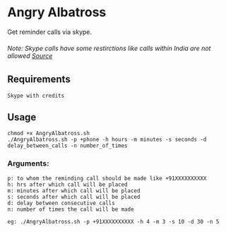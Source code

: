 # Angry Albatross
Get reminder calls via skype.

###### Note: Skype calls have some restirctions like calls within India are not allowed [Source](https://support.skype.com/en/faq/FA34487/why-can-t-i-make-calls-to-india-from-india)

## Requirements
    Skype with credits

## Usage
    chmod +x AngryAlbatross.sh
    ./AngryAlbatross.sh -p +phone -h hours -m minutes -s seconds -d delay_between_calls -n number_of_times


### Arguments:
    p: to whom the reminding call should be made like +91XXXXXXXXXX
    h: hrs after which call will be placed
    m: minutes after which call will be placed
    s: seconds after which call will be placed
    d: delay between consecutive calls
    n: number of times the call will be made

    eg: ./AngryAlbatross.sh -p +91XXXXXXXXXX -h 4 -m 3 -s 10 -d 30 -n 5

